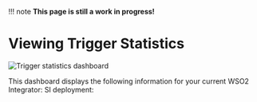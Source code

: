 !!! note
    **This page is still a work in progress!**
    
# Viewing Trigger Statistics

![Trigger statistics dashboard]({{base_path}}/images/streaming-integrator-grafana-dashboard/trigger_statistics_dashboard.png)

This dashboard displays the following information for your current WSO2 Integrator: SI deployment: